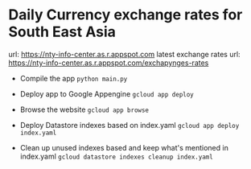 # Daily Currency exchange rates for South East Asia

url: https://nty-info-center.as.r.appspot.com
latest exchange rates url: https://nty-info-center.as.r.appspot.com/exchapynges-rates

* Compile the app
```python main.py```

* Deploy app to Google Appengine
```gcloud app deploy```

* Browse the website
```gcloud app browse```

* Deploy Datastore indexes based on index.yaml
```gcloud app deploy index.yaml```

* Clean up unused indexes based and keep what's mentioned in index.yaml
```gcloud datastore indexes cleanup index.yaml```